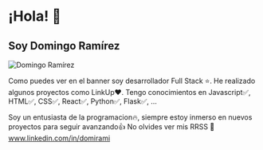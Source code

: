 
# ¡Hola! 👋
## Soy Domingo Ramírez
![Domingo Ramírez](https://github.com/user-attachments/assets/c5fd3d25-6cbb-433b-961d-0e8eb12ba5e0)

  Como puedes ver en el banner soy desarrollador Full Stack ⭐. He realizado algunos
proyectos como LinkUp❤️.
  Tengo conocimientos en Javascript✅, HTML✅, CSS✅, React✅, Python✅, Flask✅, ...

Soy un entusiasta de la programacion🔥, siempre estoy inmerso en nuevos proyectos para seguir avanzando👍
No olvides ver mis RRSS 
🔗 www.linkedin.com/in/domirami
 

